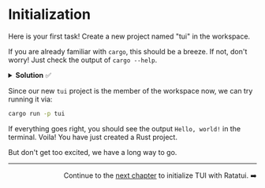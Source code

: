 # Initialization

Here is your first task! Create a new project named "tui" in the workspace.

If you are already familiar with `cargo`, this should be a breeze. If not, don't worry! Just check the output of `cargo --help`.

<details>
<summary><b>Solution</b> ✅</summary>

```sh
cargo new tui
```

This will create a new directory named `tui` with the following structure:

```
tui
├── Cargo.toml
└── src
    └── main.rs
```

`tui/Cargo.toml` is the manifest file for the project where we will be defining the dependencies and other configurations. Go and take a look at it :)

Also, the top-level `Cargo.toml` in the workspace should now look like this:

```toml
[workspace]
resolver = "2"
members = ["common", "server", "tui"]
```

</details>

Since our new `tui` project is the member of the workspace now, we can try running it via:

```sh
cargo run -p tui
```

If everything goes right, you should see the output `Hello, world!` in the terminal. Voila! You have just created a Rust project.

But don't get too excited, we have a long way to go.

---

<div style="text-align: right">

Continue to the [next chapter](./02_tui.md) to initialize TUI with Ratatui. ➡️

</div>
